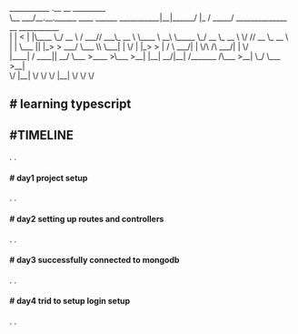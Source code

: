 <!DOCTYPE html>
<html lang="en">
<head>
    <meta charset="UTF-8">
    <meta http-equiv="X-UA-Compatible" content="IE=edge">
    <meta name="viewport" content="width=device-width, initial-scale=1.0">
</head>
<body>
    <div>
    ___________                                        .__        __      _________                                
    <br>
    \__    ___/__.__.______   ____   ______ ___________|__|______/  |_   /   _____/ ______________  __ ___________ 
    <br>
      |    | <   |  |\____ \_/ __ \ /  ___// ___\_  __ \  \____ \   __\  \_____  \_/ __ \_  __ \  \/ // __ \_  __ \
    <br>
      |    |  \___  ||  |_> >  ___/ \___ \\  \___|  | \/  |  |_> >  |    /        \  ___/|  | \/\   /\  ___/|  | \/
    <br>
      |____|  / ____||   __/ \___  >____  >\___  >__|  |__|   __/|__|   /_______  /\___  >__|    \_/  \___  >__|   
    <br>
          \/     |__|        \/     \/     \/         |__|                  \/     \/                 \/       
    <br>
    </div>
    <h2># learning typescript</h2>
    <h2>#TIMELINE</h2>
    .
    .
    <br>
    <h4># day1 project setup</h4>
    .
    .
    <br>
    <h4># day2 setting up routes and controllers</h4>
    .
    .
    <br>
    <h4># day3 successfully connected to mongodb</h4>
    .
    .
    <br>
    <h4># day4 trid to setup login setup</h4>
    .
    .
    <br>
</body>
</html>